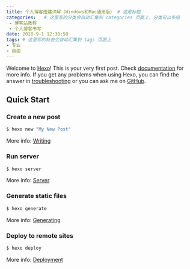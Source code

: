 ```yaml
---
title: 个人博客搭建详解（Windows和Mac通用版） # 这是标题
categories:   # 这里写的分类会自动汇集到 categories 页面上，分类可以多级
 - 博客站教程
 - 个人博客书写
date: 2018-9-1 12:38:58
tags: # 这里写的标签会自动汇集到 tags 页面上
- 专业
- 自由
---
```

Welcome to [Hexo](https://hexo.io/)! This is your very first post. Check [documentation](https://hexo.io/docs/) for more info. If you get any problems when using Hexo, you can find the answer in [troubleshooting](https://hexo.io/docs/troubleshooting.html) or you can ask me on [GitHub](https://github.com/hexojs/hexo/issues).

## Quick Start

### Create a new post

``` bash
$ hexo new "My New Post"
```

More info: [Writing](https://hexo.io/docs/writing.html)

### Run server

``` bash
$ hexo server
```

More info: [Server](https://hexo.io/docs/server.html)

### Generate static files

``` bash
$ hexo generate
```

More info: [Generating](https://hexo.io/docs/generating.html)

### Deploy to remote sites

``` bash
$ hexo deploy
```

More info: [Deployment](https://hexo.io/docs/deployment.html)
